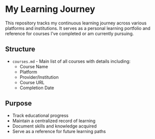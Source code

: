 # My Learning Journey

This repository tracks my continuous learning journey across various platforms and institutions. It serves as a personal learning portfolio and reference for courses I've completed or am currently pursuing.

## Structure

- `courses.md` - Main list of all courses with details including:
  - Course Name
  - Platform
  - Provider/Institution
  - Course URL
  - Completion Date

## Purpose

- Track educational progress
- Maintain a centralized record of learning
- Document skills and knowledge acquired
- Serve as a reference for future learning paths 